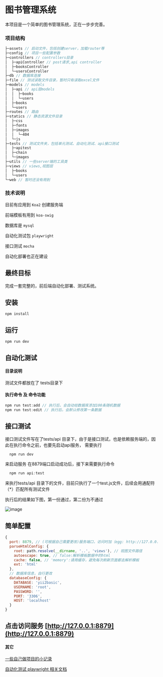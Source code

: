 # 图书管理系统

本项目是一个简单的图书管理系统，正在一步步完善。

### 项目结构

```javascript
├─assets // 启动文件，包括创建server，加载router等
├─config // 项目一些配置参数
├─controllers // controllers目录
│  ├─apiController // post请求,api controller
│  ├─booksController
│  └─usersController
├─db // 数据库连接
├─file // 测试读取文件目录，暂时只有读取excel文件
├─models // models
│  ├─api // api层models
│  │  ├─books
│  │  └─users
│  ├─books
│  └─users
├─routes // 路由
├─statics // 静态资源文件目录
│  ├─css
│  ├─fonts
│  ├─images
│  │  └─404
│  └─js
├─tests // 测试文件夹，包括单元测试、自动化测试、api接口测试
│  ├─apitest
│  ├─chain
│  └─images
├─utils // 一些server端的工具类
├─views // views,视图层
│  ├─books
│  └─users
└─web // 暂时还没有用到

```

### 技术说明

目前有应用到 `Koa2` 创建服务端

前端模板有用到 `koa-swig`

数据库是 `mysql`

自动化测试包 `playwright`

接口测试 `mocha`

自动化部署也正在建设

## 最终目标

完成一套完整的，前后端自动化部署、测试系统。

## 安装

`npm install`

## 运行
`npm run dev`

## 自动化测试

#### 目录说明

测试文件都放在了 tests目录下

#### 执行命令 及 命令功能
```javascript
npm run test:add // 执行后，会自动给数据库添加100条随机数据
npm run test:edit // 执行后，会默认修改第一条数据
```

## 接口测试

接口测试文件写在了tests/api 目录下，由于是接口测试，也是依赖服务端的，因此在执行命令之前，也要先启动api服务，
需要执行
```javascript
  npm run dev
```
来启动服务
在8879端口启动成功后，接下来需要执行命令
```javascript
  npm run api:test
```
来执行tests/api 目录下的文件，目前只执行了一个test.js文件，后续会用通配符（*）匹配所有测试文件

执行后的结果如下图，第一份通过，第二份为不通过

![image](https://user-images.githubusercontent.com/17866531/114801084-9777cf00-9dcd-11eb-87ae-e1cf55097335.png)

## 简单配置

```javascript
{
  port: 8879, // (可根据自己需要更改)服务端口，访问时加（egg: http://127.0.0.1:8879）
  parseHtmlConfig: {
    root: path.resolve(__dirname, '..', 'views'), // 视图文件路径
    autoescape: true, // false:解析模板数据中的html
    cache: false, // 'memory':请用缓存，避免每次刷新页面都去解析模板
    ext: 'html'
  },
  // 数据库信息，自行更改
  databaseConfig: {
    DATABASE: 'yii2basic',
    USERNAME: 'root',
    PASSWORD: '',
    PORT: '3306',
    HOST: 'localhost'
  }
}
```


## 点击访问服务 [http://127.0.0.1:8879](http://127.0.0.1:8879)

#### 其它

[一些自己做项目的小记录](https://www.yuque.com/u12131260/xzwgii/lql5kf)

[自动化测试 playwright 相关文档](https://www.yuque.com/u12131260/xzwgii/am5r79)

